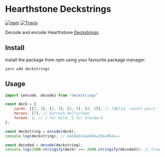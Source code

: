 # Hearthstone Deckstrings
[![npm](https://img.shields.io/npm/v/deckstrings.svg)](http://npmjs.com/package/deckstrings)
[![Travis](https://img.shields.io/travis/HearthSim/npm-deckstrings/master.svg)](https://travis-ci.org/HearthSim/npm-deckstrings)

Decode and encode Hearthstone [Deckstrings](https://hearthsim.info/docs/deckstrings/).

## Install

Install the package from npm using your favourite package manager:

```
yarn add deckstrings
```

## Usage

```javascript
import {encode, decode} from "deckstrings"

const deck = {
	cards: [[1, 3], [2, 3], [3, 3], [4, 3]], // [dbfid, count] pairs
	heroes: [7], // Garrosh Hellscream
	format: 1, // 1 for Wild, 2 for Standard
};

const deckstring = encode(deck);
console.log(deckstring); // AAEBAQcAAAQBAwIDAwMEAw==

const decoded = decode(deckstring);
console.log(JSON.stringify(deck) === JSON.stringify(decoded)); // true  
```
